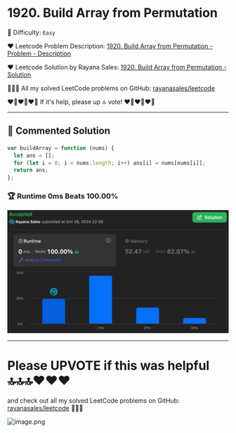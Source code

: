# 1920. Build Array from Permutation

🌱 Difficulty: `Easy`

❤️ Leetcode Problem Description: [1920. Build Array from Permutation - Problem - Description](https://leetcode.com/problems/build-array-from-permutation/)

❤️ Leetcode Solution by Rayana Sales: [1920. Build Array from Permutation - Solution](https://leetcode.com/problems/build-array-from-permutation/solutions/5980602/topic)

💁🏻‍♀️ All my solved LeetCode problems on GitHub: [rayanasales/leetcode](https://github.com/rayanasales/leetcode)

❤️‍🔥❤️‍🔥❤️‍🔥 If it's help, please up 🔝 vote! ❤️‍🔥❤️‍🔥❤️‍🔥

---

## 🚀 Commented Solution

```javascript []
var buildArray = function (nums) {
  let ans = [];
  for (let i = 0; i < nums.length; i++) ans[i] = nums[nums[i]];
  return ans;
};
```

### 🏆 Runtime 0ms Beats 100.00%

![alt text](image.png)

---

# Please UPVOTE if this was helpful 🔝🔝🔝❤️❤️❤️

and check out all my solved LeetCode problems on GitHub: [rayanasales/leetcode](https://github.com/rayanasales/leetcode) 🤙😚🤘

![image.png](https://assets.leetcode.com/users/images/57bce3b1-56e2-4c20-9cdf-b61fef26b93b_1725494158.6252415.png)
